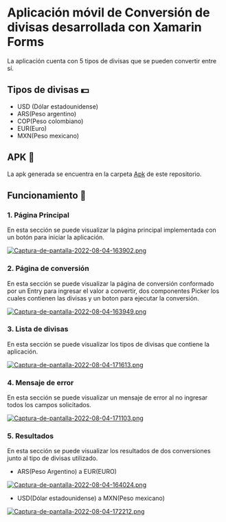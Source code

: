 # Aplicación móvil de Conversión de divisas desarrollada con Xamarin Forms
La aplicación cuenta con 5 tipos de divisas que se pueden convertir entre sí.

## Tipos de divisas :dollar:
- USD (Dólar estadounidense)
- ARS(Peso argentino)
- COP(Peso colombiano)
- EUR(Euro)
- MXN(Peso mexicano)

## APK :iphone:

La apk generada se encuentra en la carpeta [Apk](https://github.com/JoseLuisColcha/Currency-Converter-App/tree/master/Apk) de este repositorio.

## Funcionamiento 📌 

### 1. Página Principal

En esta sección se puede visualizar la página principal implementada con un botón para iniciar la aplicación.

[![Captura-de-pantalla-2022-08-04-163902.png](https://i.postimg.cc/FsncYFr4/Captura-de-pantalla-2022-08-04-163902.png)](https://postimg.cc/QH1VP3K4)

### 2. Página de conversión
 
En esta sección se puede visualizar la página de conversión conformado por un Entry para ingresar el valor a convertir, dos componentes Picker los cuales contienen las divisas y un boton para ejecutar la conversión.

[![Captura-de-pantalla-2022-08-04-163949.png](https://i.postimg.cc/5tm2FpBC/Captura-de-pantalla-2022-08-04-163949.png)](https://postimg.cc/qtzTPsZJ)

### 3. Lista de divisas

En esta sección se puede visualizar los tipos de divisas que contiene la aplicación.

[![Captura-de-pantalla-2022-08-04-171613.png](https://i.postimg.cc/wMnwcXXX/Captura-de-pantalla-2022-08-04-171613.png)](https://postimg.cc/zHSwqRPv)

### 4. Mensaje de error

En esta sección se puede visualizar un mensaje de error al no ingresar todos los campos solicitados.

[![Captura-de-pantalla-2022-08-04-171103.png](https://i.postimg.cc/2689z8jZ/Captura-de-pantalla-2022-08-04-171103.png)](https://postimg.cc/Z92xHmdb)


### 5. Resultados

En esta sección se puede visualizar los resultados de dos conversiones junto al tipo de divisas utilizado.

- ARS(Peso Argentino) a EUR(EURO)

[![Captura-de-pantalla-2022-08-04-164024.png](https://i.postimg.cc/598gZCSR/Captura-de-pantalla-2022-08-04-164024.png)](https://postimg.cc/mh279hqY)

- USD(Dólar estadounidense) a MXN(Peso mexicano)

[![Captura-de-pantalla-2022-08-04-172212.png](https://i.postimg.cc/GtppJYLm/Captura-de-pantalla-2022-08-04-172212.png)](https://postimg.cc/gXfdGxLC)

